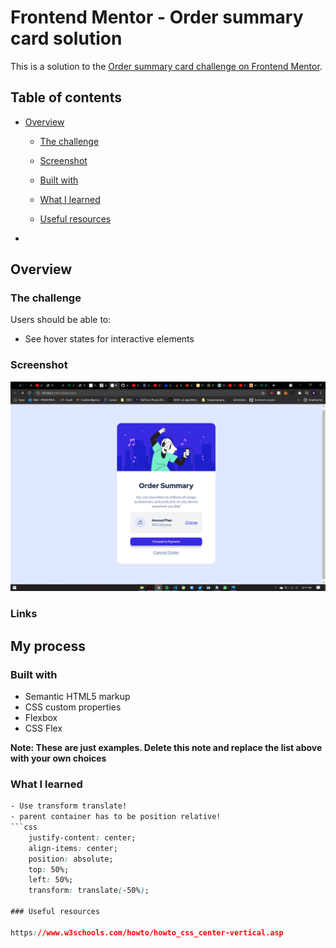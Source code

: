 # Frontend Mentor - Order summary card solution

This is a solution to the [Order summary card challenge on Frontend Mentor](https://www.frontendmentor.io/challenges/order-summary-component-QlPmajDUj). 
## Table of contents

- [Overview](#overview)
  - [The challenge](#the-challenge)
  - [Screenshot](#screenshot)
  - [Built with](#built-with)
  - [What I learned](#what-i-learned)

  - [Useful resources](#useful-resources)
-

## Overview

### The challenge

Users should be able to:

- See hover states for interactive elements

### Screenshot

![](./Screenshot.png)

### Links

## My process

### Built with

- Semantic HTML5 markup
- CSS custom properties
- Flexbox
- CSS Flex


**Note: These are just examples. Delete this note and replace the list above with your own choices**

### What I learned


```CSS - Easiest way to centre elements
- Use transform translate!
- parent container has to be position relative!
```css
    justify-content: center;
    align-items: center;
    position: absolute;
    top: 50%;
    left: 50%;
    transform: translate(-50%);

### Useful resources

https://www.w3schools.com/howto/howto_css_center-vertical.asp
